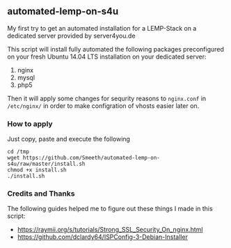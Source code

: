 ## automated-lemp-on-s4u
My first try to get an automated installation for a LEMP-Stack on a dedicated server provided by server4you.de

This script will install fully automated the following packages preconfigured on your fresh Ubuntu 14.04 LTS installation on your dedicated server:

1. nginx
1. mysql
1. php5

Then it will apply some changes for sequrity reasons to `nginx.conf` in `/etc/nginx/` in order to make configration of vhosts easier later on. 


### How to apply
Just copy, paste and execute the following

	cd /tmp
	wget https://github.com/Smeeth/automated-lemp-on-s4u/raw/master/install.sh
	chmod +x install.sh
	./install.sh




### Credits and Thanks
The following guides helped me to figure out these things I made in this script:

* https://raymii.org/s/tutorials/Strong_SSL_Security_On_nginx.html
* https://github.com/dclardy64/ISPConfig-3-Debian-Installer
